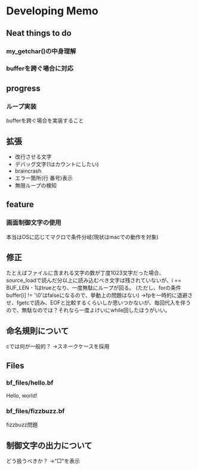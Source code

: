 Developing Memo
=======================================

## Neat things to do

### my_getchar()の中身理解
### bufferを跨ぐ場合に対応

## progress ###########################

### ループ実装
bufferを跨ぐ場合を実装すること


## 拡張 ###############################

- 改行させる文字
- デバッグ文字(!はカウントにしたい)
- braincrash
- エラー箇所(行 番号)表示
- 無限ループの検知


## feature ###########################

### 画面制御文字の使用
本当はOSに応じてマクロで条件分岐(現状はmacでの動作を対象)


## 修正 ###############################
たとえばファイルに含まれる文字の数が丁度1023文字だった場合、source_loadで読んだ分以上に読み込むべき文字は残されていないが、i == BUF_LEN - 1はtrueとなり、一度無駄にループが回る。
(ただし、forの条件buffer[i] != '\0'はfalseになるので、挙動上の問題はない)
→fpを一時的に退避させ、fgetcで読み、EOFと比較するくらいしか思いつかないが、毎回代入を伴うので、無駄なのでは？それなら一度よけいにwhile回したほうがいい。


## 命名規則について #####################
cでは何が一般的？
→スネークケースを採用


## Files #############################

### bf_files/hello.bf
Hello, world!

### bf_files/fizzbuzz.bf
fizzbuzz問題

## 制御文字の出力について
どう扱うべきか？
→"□"を表示
